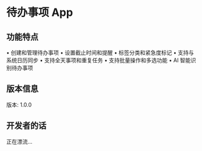 # 待办事项 App

## 功能特点
• 创建和管理待办事项
• 设置截止时间和提醒
• 标签分类和紧急度标记
• 支持与系统日历同步
• 支持全天事项和重复任务
• 支持批量操作和多选功能
• AI 智能识别待办事项

## 版本信息
版本: 1.0.0

## 开发者的话
正在漂流...

